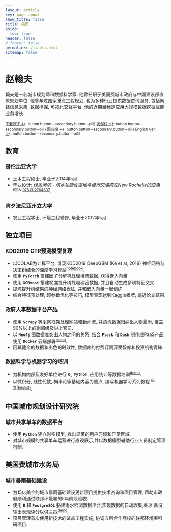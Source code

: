 ```yaml
---
layout: article
key: page-about
show_title: false
title: 简历
aside:
  toc: true
header: false
# footer: false
permalink: /jianli.html
sitemap: false
---
```

# 赵翰夫

翰夫是一名城市规划师和数据科学家. 他曾任职于美国费城市政府与中国建设部直属规划单位. 他参与过国家重点工程规划, 也为多种行业提供数据咨询服务, 包括网络信息采集, 数据挖掘, 可视化交互平台. 他的近期目标是应用大规模数据挖掘赋能业务增长.

<sup>[下载PDF ↓](/assets/jianli.pdf){:.button.button--secondary.button--pill} [发邮件 ↑](mailto:zhhfu29@gmail.com){:.button.button--secondary.button--pill} [回网站 ←](/){:.button.button--secondary.button--pill} [English Ver. →](/resume.html){:.button.button--secondary.button--pill}</sup>

## 教育

### 哥伦比亚大学
- 土木工程硕士, 毕业于2014年5月.
- 毕业设计: _绿色河滨 - 滨水功能性湿地与慢行交通网在New Rochelle的应用_ <sup>ISBN:[9781312764637](http://www.lulu.com/us/en/shop/urban-design-lab/alternative-futures-for-new-rochelle/ebook/product-21958564.html)</sup>.

### 宾夕法尼亚州立大学
- 农业工程学士, 环境工程辅修, 毕业于2012年5月.

## 独立项目

### KDD2019 CTR预测模型复现
- 以COLAB为计算平台, 复现KDD2019 DeepGBM (Ke et al, 2019) 神经网络与决策树结合的深度学习模型<sup>[notebook](/)</sup>.
- 使用 __`PyTorch`__ 搭建因子分解机处理稀疏数据, 获得嵌入向量.
- 使用 __`XGBoost`__ 搭建梯度提升树处理稠密数据, 并且自动生成多项特征交叉.
- 提炼提升树结果的神经网络表征, 并和嵌入向量一起训练.
- 结合特征预处理, 超参数优化等技巧, 模型表现达到Kaggle银牌, 逼近论文结果.

### 政府人事数据平台产品
- 使用 __`Scrapy`__ 等采集框架处理网站和新闻流, 并清洗数据归纳出人物履历, 覆盖90%以上的副部级及以上官员.
- 以 __`Neo4j`__ 图数据库突出人物之间的关系, 结合 __`Flask`__ 和 __`Dash`__ 制作成PaaS产品, 使用 __`Docker`__ 云端部署<sup>[demo](/)</sup>.
- 因其健全的数据和出色的时效性, 数据库的付费订阅深受智库和投资机构青睐.


### 数据科学与机器学习的培训
- 为机构内部及友好单位进行 __`R`__ , __`Python`__, 应用统计等数据培训<sup>[demo](/data/R-Introduction)</sup>.
- 以微积分, 线性代数, 概率论等基础内容为重点, 编写机器学习系列教程 <sup>[中文](https://zh.vintageml.com)|[English](https://en.vintageml.com)</sup>.


## 中国城市规划设计研究院

### 城市共享单车的数据平台
- 使用 __`Python`__ 建立时空模型, 找出显著的用户习惯和异常区域.
- 对城市规模的共享单车运营进行直观展示,并以数据模型辅助行业人员制定管理机制.

## 美国费城市水务局

### 城市暴雨基础建设
- 为15亿美金的城市暴雨基础建设更新项目提供技术咨询和项目管理, 帮助市政府顺利通过联邦环境署的5年阶段验收.
- 使用 __`R`__ 和 __`PostgreSQL`__ 搭建雨水检测数据平台,实现数据的自动收集,处理,备份,输出表现评分以供决策<sup>[demo](/)</sup>.
- 项目管理首次使用新技术的试点工程实施, 协调五所合作高校的联邦环境署科研项目.
